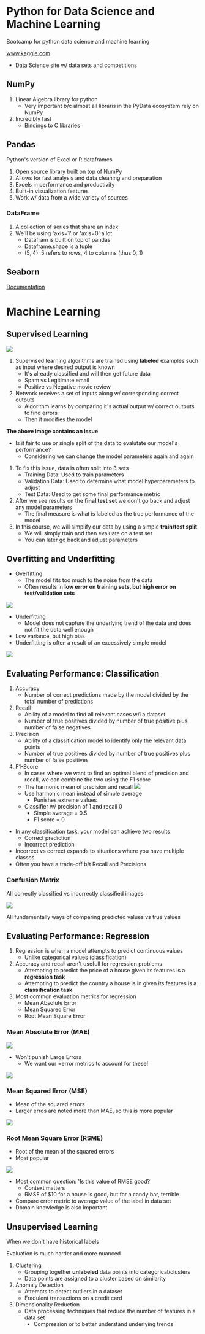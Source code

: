# Python for Data Science and Machine Learning

Bootcamp for python data science and machine learning

www.kaggle.com
- Data Science site w/ data sets and competitions

## NumPy

1. Linear Algebra library for python
    - Very important b/c almost all libraris in the PyData ecosystem rely on NumPy
1. Incredibly fast
    - Bindings to C libraries

## Pandas

Python's version of Excel or R dataframes

1. Open source library built on top of NumPy
1. Allows for fast analysis and data cleaning and preparation
1. Excels in performance and productivity
1. Built-in visualization features
1. Work w/ data from a wide variety of sources

### DataFrame

1. A collection of series that share an index
1. We'll be using 'axis=1' or 'axis=0' a lot
    - Datafram is built on top of pandas
    - Dataframe.shape is a tuple
    - (5, 4): 5 refers to rows, 4 to columns (thus 0, 1)

## Seaborn

[Documentation](http://seaborn.pydata.org/)

# Machine Learning

## Supervised Learning

![](images/super-learn-process.png)

1. Supervised learning algorithms are trained using **labeled** examples such as input where desired output is known
    - It's already classified and will then get future data
    - Spam vs Legitimate email
    - Positive vs Negative movie review
1. Network receives a set of inputs along w/ corresponding correct outputs
    - Algorithm learns by comparing it's actual output w/ correct outputs to find errors
    - Then it modifies the model

**The above image contains an issue**

- Is it fair to use or single split of the data to evalutate our model's performance?
    - Considering we can change the model parameters again and again

1. To fix this issue, data is often split into 3 sets
    - Training Data: Used to train parameters
    - Validation Data: Used to determine what model hyperparameters to adjust
    - Test Data: Used to get some final performance metric
1. After we see results on the **final test set** we don't go back and adjust any model parameters
    - The final measure is what is labeled as the true performance of the model
1. In this course, we will simplify our data by using a simple **train/test split**
    - We will simply train and then evaluate on a test set
    - You can later go back and adjust parameters

## Overfitting and Underfitting

- Overfitting
    - The model fits too much to the noise from the data
    - Often results in **low error on training sets, but high error on test/validation sets**

![](images/overfitting.png)

- Underfitting
    - Model does not capture the underlying trend of the data and does not fit the data well enough
- Low variance, but high bias
- Underfitting is often a result of an excessively simple model

![](images/underfitting.png)

## Evaluating Performance: Classification

1. Accuracy
    - Number of correct predictions made by the model divided by the total number of predictions
1. Recall
    - Ability of a model to find all relevant cases w/i a dataset
    - Number of true positives divided by number of true positive plus number of false negatives
1. Precision
    - Ability of a classification model to identify only the relevant data points
    - Number of true positives divided by number of true positives plus number of false positives
1. F1-Score
    - In cases where we want to find an optimal blend of precision and recall, we can combine the two using the F1 score
    - The harmonic mean of precision and recall
    ![](images/f1-score.png)
    - Use harmonic mean instead of simple average
        - Punishes extreme values
    - Classifier w/ precision of 1 and recall 0
        - Simple average = 0.5
        - F1 score = 0

- In any classification task, your model can achieve two results
    - Correct prediction
    - Incorrect prediction
- Incorrect vs correct expands to situations where you have multiple classes
- Often you have a trade-off b/t Recall and Precisions

### Confusion Matrix

All correctly classified vs incorrectly classified images

![](images/confusion-matrix.png)

All fundamentally ways of comparing predicted values vs true values

## Evaluating Performance: Regression

1. Regression is when a model attempts to predict continuous values
    - Unlike categorical values (classification)
1. Accuracy and recall aren't usefull for regression problems
    - Attempting to predict the price of a house given its features is a **regression task**
    - Attempting to predict the country a house is in given its features is a **classification task**
1. Most common evaluation metrics for regression
    - Mean Absolute Error
    - Mean Squared Error
    - Root Mean Square Error

### Mean Absolute Error (MAE)

![](images/mae.png)

- Won't punish Large Errors
    - We want our =error metrics to account for these!

![](images/mae-lg-error.png)

### Mean Squared Error (MSE)

- Mean of the squared errors
- Larger erros are noted more than MAE, so this is more popular

![](images/mse.png)

### Root Mean Square Error (RSME)

- Root of the mean of the squared errors
- Most popular

![](images/rmse.png)

- Most common question: 'Is this value of RMSE good?'
    - Context matters
    - RMSE of $10 for a house is good, but for a candy bar, terrible
- Compare error metric to average value of the label in data set
- Domain knowledge is also important

## Unsupervised Learning

When we don't have historical labels

Evaluation is much harder and more nuanced

1. Clustering
    - Grouping together **unlabeled** data points into categorical/clusters
    - Data points are assigned to a cluster based on similarity
1. Anomaly Detection
    - Attempts to detect outliers in a dataset
    - Fradulent transactions on a credit card
1. Dimensionality Reduction
    - Data processing techniques that reduce the number of features in a data set
        - Compression or to better understand underlying trends